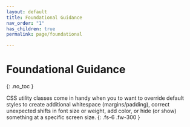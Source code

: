 ```yaml
---
layout: default
title: Foundational Guidance
nav_order: "1"
has_children: true
permalink: page/foundational

---
```

# Foundational Guidance

{: .no_toc }

CSS utility classes come in handy when you to want to override default styles to create additional whitespace (margins/padding), correct unexpected shifts in font size or weight, add color, or hide (or show) something at a specific screen size.
{: .fs-6 .fw-300 }